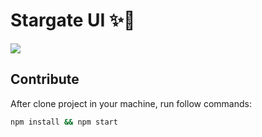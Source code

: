 # Stargate UI ✨🚪

![](https://github.com/pontte/stargate-ui/workflows/promote-prod-from-preprod-branch/badge.svg)

## Contribute

After clone project in your machine, run follow commands:

```sh
npm install && npm start
```
